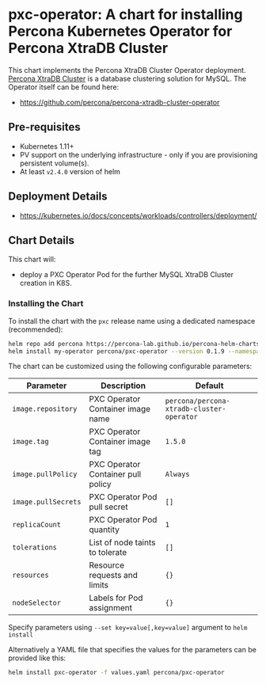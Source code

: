 # pxс-operator: A chart for installing Percona Kubernetes Operator for Percona XtraDB Cluster

This chart implements the Percona XtraDB Cluster Operator deployment. [Percona XtraDB Cluster](https://www.percona.com/doc/percona-xtradb-cluster/LATEST/index.html) is a database clustering solution for MySQL. The Operator itself can be found here:
* <https://github.com/percona/percona-xtradb-cluster-operator>

## Pre-requisites
* Kubernetes 1.11+
* PV support on the underlying infrastructure - only if you are provisioning persistent volume(s).
* At least `v2.4.0` version of helm

## Deployment Details
* <https://kubernetes.io/docs/concepts/workloads/controllers/deployment/>

## Chart Details
This chart will:
* deploy a PXC Operator Pod for the further MySQL XtraDB Cluster creation in K8S.

### Installing the Chart
To install the chart with the `pxc` release name using a dedicated namespace (recommended):

```sh
helm repo add percona https://percona-lab.github.io/percona-helm-charts/
helm install my-operator percona/pxc-operator --version 0.1.9 --namespace my-namespace
```

The chart can be customized using the following configurable parameters:

| Parameter                       | Description                                                                   | Default                                   |
| ------------------------------- | ------------------------------------------------------------------------------| ------------------------------------------|
| `image.repository`              | PXC Operator Container image name                                             | `percona/percona-xtradb-cluster-operator` |
| `image.tag`                     | PXC Operator Container image tag                                              | `1.5.0`                                   |
| `image.pullPolicy`              | PXC Operator Container pull policy                                            | `Always`                                  |
| `image.pullSecrets`             | PXC Operator Pod pull secret                                                  | `[]`                                      |
| `replicaCount`                  | PXC Operator Pod quantity                                                     | `1`                                       |
| `tolerations`                   | List of node taints to tolerate                                               | `[]`                                      |
| `resources`                     | Resource requests and limits                                                  | `{}`                                      |
| `nodeSelector`                  | Labels for Pod assignment                                                     | `{}`                                      |

Specify parameters using `--set key=value[,key=value]` argument to `helm install`

Alternatively a YAML file that specifies the values for the parameters can be provided like this:

```sh
helm install pxc-operator -f values.yaml percona/pxc-operator
```